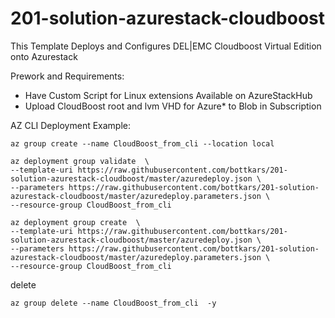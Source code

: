 # 201-solution-azurestack-cloudboost

This Template Deploys and Configures DEL|EMC Cloudboost Virtual Edition onto Azurestack

Prework and Requirements:
  -  Have Custom Script for Linux extensions Available on AzureStackHub
  -  Upload CloudBoost root and lvm VHD for Azure* to Blob in Subscription



AZ CLI Deployment Example:

```azurecli-interactive
az group create --name CloudBoost_from_cli --location local
```

```azurecli-interactive
az deployment group validate  \
--template-uri https://raw.githubusercontent.com/bottkars/201-solution-azurestack-cloudboost/master/azuredeploy.json \
--parameters https://raw.githubusercontent.com/bottkars/201-solution-azurestack-cloudboost/master/azuredeploy.parameters.json \
--resource-group CloudBoost_from_cli
```

```azurecli-interactive
az deployment group create  \
--template-uri https://raw.githubusercontent.com/bottkars/201-solution-azurestack-cloudboost/master/azuredeploy.json \
--parameters https://raw.githubusercontent.com/bottkars/201-solution-azurestack-cloudboost/master/azuredeploy.parameters.json \
--resource-group CloudBoost_from_cli
```

delete

```azurecli-interactive
az group delete --name CloudBoost_from_cli  -y
```
